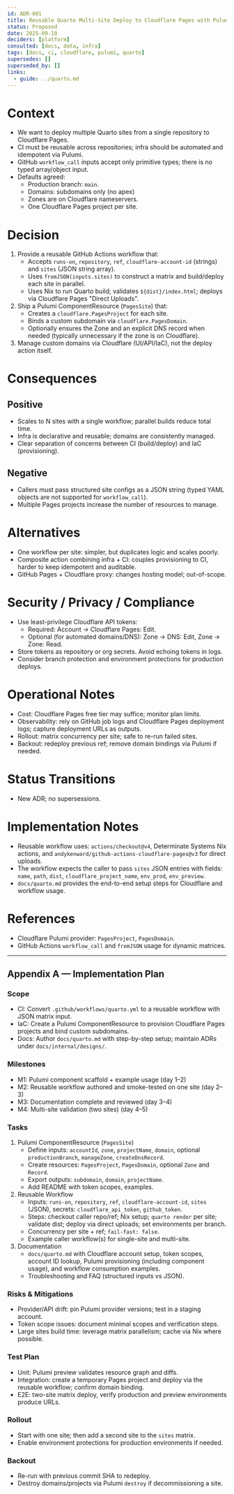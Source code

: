 ```yaml
---
id: ADR-001
title: Reusable Quarto Multi‑Site Deploy to Cloudflare Pages with Pulumi Component
status: Proposed
date: 2025-09-10
deciders: [platform]
consulted: [docs, data, infra]
tags: [docs, ci, cloudflare, pulumi, quarto]
supersedes: []
superseded_by: []
links:
  - guide: ../quarto.md
---
```


# Context
- We want to deploy multiple Quarto sites from a single repository to Cloudflare Pages.
- CI must be reusable across repositories; infra should be automated and idempotent via Pulumi.
- GitHub `workflow_call` inputs accept only primitive types; there is no typed array/object input.
- Defaults agreed:
  - Production branch: `main`.
  - Domains: subdomains only (no apex)
  - Zones are on Cloudflare nameservers.
  - One Cloudflare Pages project per site.

# Decision
1) Provide a reusable GitHub Actions workflow that:
   - Accepts `runs-on`, `repository`, `ref`, `cloudflare-account-id` (strings) and `sites` (JSON string array).
   - Uses `fromJSON(inputs.sites)` to construct a matrix and build/deploy each site in parallel.
   - Uses Nix to run Quarto build; validates `${dist}/index.html`; deploys via Cloudflare Pages "Direct Uploads".
2) Ship a Pulumi ComponentResource (`PagesSite`) that:
   - Creates a `cloudflare.PagesProject` for each site.
   - Binds a custom subdomain via `cloudflare.PagesDomain`.
   - Optionally ensures the Zone and an explicit DNS record when needed (typically unnecessary if the zone is on Cloudflare).
3) Manage custom domains via Cloudflare (UI/API/IaC), not the deploy action itself.

# Consequences
## Positive
- Scales to N sites with a single workflow; parallel builds reduce total time.
- Infra is declarative and reusable; domains are consistently managed.
- Clear separation of concerns between CI (build/deploy) and IaC (provisioning).

## Negative
- Callers must pass structured site configs as a JSON string (typed YAML objects are not supported for `workflow_call`).
- Multiple Pages projects increase the number of resources to manage.

# Alternatives
- One workflow per site: simpler, but duplicates logic and scales poorly.
- Composite action combining infra + CI: couples provisioning to CI, harder to keep idempotent and auditable.
- GitHub Pages + Cloudflare proxy: changes hosting model; out-of-scope.

# Security / Privacy / Compliance
- Use least-privilege Cloudflare API tokens:
  - Required: Account → Cloudflare Pages: Edit.
  - Optional (for automated domains/DNS): Zone → DNS: Edit, Zone → Zone: Read.
- Store tokens as repository or org secrets. Avoid echoing tokens in logs.
- Consider branch protection and environment protections for production deploys.

# Operational Notes
- Cost: Cloudflare Pages free tier may suffice; monitor plan limits.
- Observability: rely on GitHub job logs and Cloudflare Pages deployment logs; capture deployment URLs as outputs.
- Rollout: matrix concurrency per site; safe to re-run failed sites.
- Backout: redeploy previous ref; remove domain bindings via Pulumi if needed.

# Status Transitions
- New ADR; no supersessions.

# Implementation Notes
- Reusable workflow uses: `actions/checkout@v4`, Determinate Systems Nix actions, and `andykenward/github-actions-cloudflare-pages@v3` for direct uploads.
- The workflow expects the caller to pass `sites` JSON entries with fields: `name`, `path`, `dist`, `cloudflare_project_name`, `env_prod`, `env_preview`.
- `docs/quarto.md` provides the end-to-end setup steps for Cloudflare and workflow usage.

# References
- Cloudflare Pulumi provider: `PagesProject`, `PagesDomain`.
- GitHub Actions `workflow_call` and `fromJSON` usage for dynamic matrices.

---

## Appendix A — Implementation Plan

### Scope
- CI: Convert `.github/workflows/quarto.yml` to a reusable workflow with JSON matrix input.
- IaC: Create a Pulumi ComponentResource to provision Cloudflare Pages projects and bind custom subdomains.
- Docs: Author `docs/quarto.md` with step-by-step setup; maintain ADRs under `docs/internal/designs/`.

### Milestones
- M1: Pulumi component scaffold + example usage (day 1–2)
- M2: Reusable workflow authored and smoke-tested on one site (day 2–3)
- M3: Documentation complete and reviewed (day 3–4)
- M4: Multi-site validation (two sites) (day 4–5)

### Tasks
1) Pulumi ComponentResource (`PagesSite`)
   - Define inputs: `accountId`, `zone`, `projectName`, `domain`, optional `productionBranch`, `manageZone`, `createDnsRecord`.
   - Create resources: `PagesProject`, `PagesDomain`, optional `Zone` and `Record`.
   - Export outputs: `subdomain`, `domain`, `projectName`.
   - Add README with token scopes, examples.
2) Reusable Workflow
   - Inputs: `runs-on`, `repository`, `ref`, `cloudflare-account-id`, `sites` (JSON), secrets: `cloudflare_api_token`, `github_token`.
   - Steps: checkout caller repo/ref; Nix setup; `quarto render` per site; validate dist; deploy via direct uploads; set environments per branch.
   - Concurrency per site + ref; `fail-fast: false`.
   - Example caller workflow(s) for single-site and multi-site.
3) Documentation
   - `docs/quarto.md` with Cloudflare account setup, token scopes, account ID lookup, Pulumi provisioning (including component usage), and workflow consumption examples.
   - Troubleshooting and FAQ (structured inputs vs JSON).

### Risks & Mitigations
- Provider/API drift: pin Pulumi provider versions; test in a staging account.
- Token scope issues: document minimal scopes and verification steps.
- Large sites build time: leverage matrix parallelism; cache via Nix where possible.

### Test Plan
- Unit: Pulumi preview validates resource graph and diffs.
- Integration: create a temporary Pages project and deploy via the reusable workflow; confirm domain binding.
- E2E: two-site matrix deploy, verify production and preview environments produce URLs.

### Rollout
- Start with one site; then add a second site to the `sites` matrix.
- Enable environment protections for production environments if needed.

### Backout
- Re-run with previous commit SHA to redeploy.
- Destroy domains/projects via Pulumi `destroy` if decommissioning a site.
